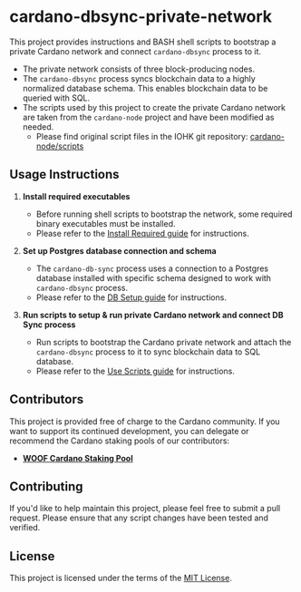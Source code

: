 # cardano-dbsync-private-network

This project provides instructions and BASH shell scripts to bootstrap a private Cardano network and connect `cardano-dbsync` process to it. 
- The private network consists of three block-producing nodes.
- The `cardano-dbsync` process syncs blockchain data to a highly normalized database schema. This enables blockchain data to be queried with SQL. 
- The scripts used by this project to create the private Cardano network are taken from the `cardano-node` project and have been modified as needed.
    - Please find original script files in the IOHK git repository: [cardano-node/scripts](https://github.com/input-output-hk/cardano-node/tree/master/scripts) 

## Usage Instructions
1. **Install required executables**

    * Before running shell scripts to bootstrap the network, some required binary executables must be installed.
    * Please refer to the [Install Required guide](INSTALL_REQUIRED.md) for instructions.

2. **Set up Postgres database connection and schema** 

    * The `cardano-db-sync` process uses a connection to a Postgres database installed with specific schema designed to work with `cardano-dbsync` process.
    * Please refer to the [DB Setup guide](DB_SETUP.md) for instructions.

3. **Run scripts to setup & run private Cardano network and connect DB Sync process**

    * Run scripts to bootstrap the Cardano private network and attach the `cardano-dbsync` process to it to sync blockchain data to SQL database.
    * Please refer to the [Use Scripts guide](USE_SCRIPTS.md) for instructions. 

## Contributors

This project is provided free of charge to the Cardano community. If you want to support its continued development, you can delegate or recommend the Cardano staking pools of our contributors:

- [**WOOF Cardano Staking Pool**](https://woofpool.github.io/)

## Contributing

If you'd like to help maintain this project, please feel free to submit a pull request. Please ensure that any script changes have been tested and verified.

## License

This project is licensed under the terms of the [MIT License](LICENSE).